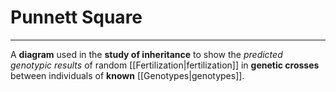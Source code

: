 # Punnett Square
---
A **diagram** used in the **study of inheritance** to show the *predicted genotypic results* of random [[Fertilization|fertilization]] in **genetic crosses** between individuals of **known** [[Genotypes|genotypes]].